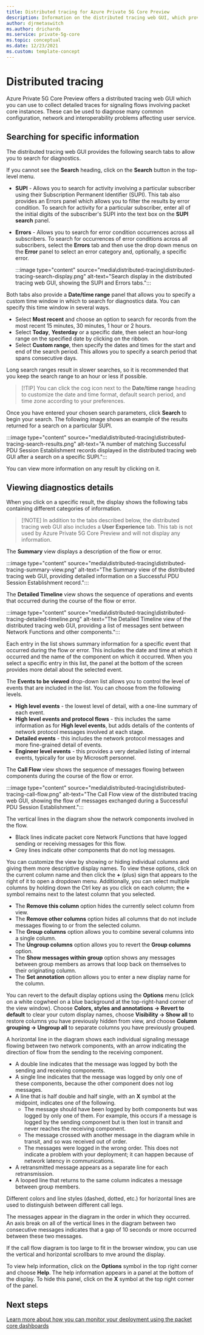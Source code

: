 ```yaml
---
title: Distributed tracing for Azure Private 5G Core Preview
description: Information on the distributed tracing web GUI, which provides detailed traces for signaling flows involving packet core instances.
author: djrmetaswitch
ms.author: drichards
ms.service: private-5g-core
ms.topic: conceptual
ms.date: 12/23/2021
ms.custom: template-concept
---
```


# Distributed tracing

Azure Private 5G Core Preview offers a distributed tracing web GUI which you can use to collect detailed traces for signaling flows involving packet core instances. These can be used to diagnose many common configuration, network and interoperability problems affecting user service.

## Searching for specific information

The distributed tracing web GUI provides the following search tabs to allow you to search for diagnostics.

If you cannot see the **Search** heading, click on the **Search** button in the top-level menu.

- **SUPI** - Allows you to search for activity involving a particular subscriber using their Subscription Permanent Identifier (SUPI). This tab also provides an Errors panel which allows you to filter the results by error condition. To search for activity for a particular subscriber, enter all of the initial digits of the subscriber's SUPI into the text box on the **SUPI search** panel.
- **Errors** - Allows you to search for error condition occurrences across all subscribers. To search for occurrences of error conditions across all subscribers, select the **Errors** tab and then use the drop down menus on the **Error** panel to select an error category and, optionally, a specific error.

  :::image type="content" source="media\distributed-tracing\distributed-tracing-search-display.png" alt-text="Search display in the distributed tracing web GUI, showing the SUPI and Errors tabs.":::

Both tabs also provide a **Date/time range** panel that allows you to specify a custom time window in which to search for diagnostics data. You can specify this time window in several ways.

- Select **Most recent** and choose an option to search for records from the most recent 15 minutes, 30 minutes, 1 hour or 2 hours.
- Select **Today**, **Yesterday** or a specific date, then select an hour-long range on the specified date by clicking on the ribbon.
- Select **Custom range**, then specify the dates and times for the start and end of the search period. This allows you to specify a search period that spans consecutive days.

Long search ranges result in slower searches, so it is recommended that you keep the search range to an hour or less if possible.

> [!TIP] You can click the cog icon next to the **Date/time range** heading to customize the date and time format, default search period, and time zone according to your preferences.

Once you have entered your chosen search parameters, click **Search** to begin your search. The following image shows an example of the results returned for a search on a particular SUPI.

:::image type="content" source="media\distributed-tracing\distributed-tracing-search-results.png" alt-text="A number of matching Successful PDU Session Establishment records displayed in the distributed tracing web GUI after a search on a specific SUPI.":::

You can view more information on any result by clicking on it.

## Viewing diagnostics details

When you click on a specific result, the display shows the following tabs containing different categories of information.

> [!NOTE] In addition to the tabs described below, the distributed tracing web GUI also includes a **User Experience** tab. This tab is not used by Azure Private 5G Core Preview and will not display any information.

The **Summary** view displays a description of the flow or error.

:::image type="content" source="media\distributed-tracing\distributed-tracing-summary-view.png" alt-text="The Summary view of the distributed tracing web GUI, providing detailed information on a Successful PDU Session Establishment record.":::

The **Detailed Timeline** view shows the sequence of operations and events that occurred during the course of the flow or error.

:::image type="content" source="media\distributed-tracing\distributed-tracing-detailed-timeline.png" alt-text="The Detailed Timeline view of the distributed tracing web GUI, providing a list of messages sent between Network Functions and other components.":::

Each entry in the list shows summary information for a specific event that occurred during the flow or error. This includes the date and time at which it occurred and the name of the component on which it occurred. When you select a specific entry in this list, the panel at the bottom of the screen provides more detail about the selected event.

The **Events to be viewed** drop-down list allows you to control the level of events that are included in the list. You can choose from the following levels.

- **High level events** - the lowest level of detail, with a one-line summary of each event.
- **High level events and protocol flows** - this includes the same information as for **High level events**, but adds details of the contents of network protocol messages involved at each stage.
- **Detailed events** - this includes the network protocol messages and more fine-grained detail of events.
- **Engineer level events** - this provides a very detailed listing of internal events, typically for use by Microsoft personnel.

The **Call Flow** view shows the sequence of messages flowing between components during the course of the flow or error.

:::image type="content" source="media\distributed-tracing\distributed-tracing-call-flow.png" alt-text="The Call Flow view of the distributed tracing web GUI, showing the flow of messages exchanged during a Successful PDU Session Establishment.":::

The vertical lines in the diagram show the network components involved in the flow.

- Black lines indicate packet core Network Functions that have logged sending or receiving messages for this flow.
- Grey lines indicate other components that do not log messages.

You can customize the view by showing or hiding individual columns and giving them more descriptive display names. To view these options, click on the current column name and then click the **+** (plus) sign that appears to the right of it to open a dropdown menu. Additionally, you can select multiple columns by holding down the Ctrl key as you click on each column; the **+** symbol remains next to the latest column that you selected.

- The **Remove this column** option hides the currently select column from view.
- The **Remove other columns** option hides all columns that do not include messages flowing to or from the selected column.
- The **Group columns** option allows you to combine several columns into a single column.
- The **Ungroup columns** option allows you to revert the **Group columns** option.
- The **Show messages within group** option shows any messages between group members as arrows that loop back on themselves to their originating column.
- The **Set annotation** option allows you to enter a new display name for the column.

You can revert to the default display options using the **Options** menu (click on a white cogwheel on a blue background at the top-right-hand corner of the view window). Choose **Colors, styles and annotations -> Revert to default** to clear your cutom display names, choose **Visibility -> Show all** to restore columns you have previously hidden from view, and choose **Column grouping -> Ungroup all** to separate columns you have previously grouped.

A horizontal line in the diagram shows each individual signaling message flowing between two network components, with an arrow indicating the direction of flow from the sending to the receiving component.

- A double line indicates that the message was logged by both the sending and receiving components.
- A single line indicates that the message was logged by only one of these components, because the other component does not log messages.
- A line that is half double and half single, with an **X** symbol at the midpoint, indicates one of the following.
  - The message should have been logged by both components but was logged by only one of them. For example, this occurs if a message is logged by the sending component but is then lost in transit and never reaches the receiving component. 
  - The message crossed with another message in the diagram while in transit, and so was received out of order.
  - The messages were logged in the wrong order. This does not indicate a problem with your deployment; it can happen because of network latency in communications.
- A retransmitted message appears as a separate line for each retransmission.
- A looped line that returns to the same column indicates a message between group members.

Different colors and line styles (dashed, dotted, etc.) for horizontal lines are used to distinguish between different call legs.

The messages appear in the diagram in the order in which they occurred. An axis break on all of the vertical lines in the diagram between two consecutive messages indicates that a gap of 10 seconds or more occurred between these two messages.

If the call flow diagram is too large to fit in the browser window, you can use the vertical and horizontal scrollbars to mve around the display.

To view help information, click on the **Options** symbol in the top right corner and choose **Help**. The help information appears in a panel at the bottom of the display. To hide this panel, click on the **X** symbol at the top right corner of the panel.

## Next steps

[Learn more about how you can monitor your deployment using the packet core dashboards](packet-core-dashboards.md)